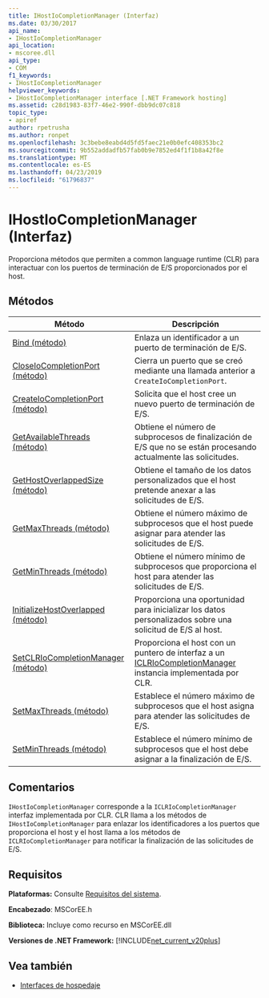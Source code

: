 ```yaml
---
title: IHostIoCompletionManager (Interfaz)
ms.date: 03/30/2017
api_name:
- IHostIoCompletionManager
api_location:
- mscoree.dll
api_type:
- COM
f1_keywords:
- IHostIoCompletionManager
helpviewer_keywords:
- IHostIoCompletionManager interface [.NET Framework hosting]
ms.assetid: c28d1983-83f7-46e2-990f-dbb9dc07c818
topic_type:
- apiref
author: rpetrusha
ms.author: ronpet
ms.openlocfilehash: 3c3bebe8eabd4d5fd5faec21e0b0efc408353bc2
ms.sourcegitcommit: 9b552addadfb57fab0b9e7852ed4f1f1b8a42f8e
ms.translationtype: MT
ms.contentlocale: es-ES
ms.lasthandoff: 04/23/2019
ms.locfileid: "61796837"
---
```

# <a name="ihostiocompletionmanager-interface"></a>IHostIoCompletionManager (Interfaz)
Proporciona métodos que permiten a common language runtime (CLR) para interactuar con los puertos de terminación de E/S proporcionados por el host.  
  
## <a name="methods"></a>Métodos  
  
|Método|Descripción|  
|------------|-----------------|  
|[Bind (método)](../../../../docs/framework/unmanaged-api/hosting/ihostiocompletionmanager-bind-method.md)|Enlaza un identificador a un puerto de terminación de E/S.|  
|[CloseIoCompletionPort (método)](../../../../docs/framework/unmanaged-api/hosting/ihostiocompletionmanager-closeiocompletionport-method.md)|Cierra un puerto que se creó mediante una llamada anterior a `CreateIoCompletionPort`.|  
|[CreateIoCompletionPort (método)](../../../../docs/framework/unmanaged-api/hosting/ihostiocompletionmanager-createiocompletionport-method.md)|Solicita que el host cree un nuevo puerto de terminación de E/S.|  
|[GetAvailableThreads (método)](../../../../docs/framework/unmanaged-api/hosting/ihostiocompletionmanager-getavailablethreads-method.md)|Obtiene el número de subprocesos de finalización de E/S que no se están procesando actualmente las solicitudes.|  
|[GetHostOverlappedSize (método)](../../../../docs/framework/unmanaged-api/hosting/ihostiocompletionmanager-gethostoverlappedsize-method.md)|Obtiene el tamaño de los datos personalizados que el host pretende anexar a las solicitudes de E/S.|  
|[GetMaxThreads (método)](../../../../docs/framework/unmanaged-api/hosting/ihostiocompletionmanager-getmaxthreads-method.md)|Obtiene el número máximo de subprocesos que el host puede asignar para atender las solicitudes de E/S.|  
|[GetMinThreads (método)](../../../../docs/framework/unmanaged-api/hosting/ihostiocompletionmanager-getminthreads-method.md)|Obtiene el número mínimo de subprocesos que proporciona el host para atender las solicitudes de E/S.|  
|[InitializeHostOverlapped (método)](../../../../docs/framework/unmanaged-api/hosting/ihostiocompletionmanager-initializehostoverlapped-method.md)|Proporciona una oportunidad para inicializar los datos personalizados sobre una solicitud de E/S al host.|  
|[SetCLRIoCompletionManager (método)](../../../../docs/framework/unmanaged-api/hosting/ihostiocompletionmanager-setclriocompletionmanager-method.md)|Proporciona el host con un puntero de interfaz a un [ICLRIoCompletionManager](../../../../docs/framework/unmanaged-api/hosting/iclriocompletionmanager-interface.md) instancia implementada por CLR.|  
|[SetMaxThreads (método)](../../../../docs/framework/unmanaged-api/hosting/ihostiocompletionmanager-setmaxthreads-method.md)|Establece el número máximo de subprocesos que el host asigna para atender las solicitudes de E/S.|  
|[SetMinThreads (método)](../../../../docs/framework/unmanaged-api/hosting/ihostiocompletionmanager-setminthreads-method.md)|Establece el número mínimo de subprocesos que el host debe asignar a la finalización de E/S.|  
  
## <a name="remarks"></a>Comentarios  
 `IHostIoCompletionManager` corresponde a la `ICLRIoCompletionManager` interfaz implementada por CLR. CLR llama a los métodos de `IHostIoCompletionManager` para enlazar los identificadores a los puertos que proporciona el host y el host llama a los métodos de `ICLRIoCompletionManager` para notificar la finalización de las solicitudes de E/S.  
  
## <a name="requirements"></a>Requisitos  
 **Plataformas:** Consulte [Requisitos del sistema](../../../../docs/framework/get-started/system-requirements.md).  
  
 **Encabezado**: MSCorEE.h  
  
 **Biblioteca:** Incluye como recurso en MSCorEE.dll  
  
 **Versiones de .NET Framework:** [!INCLUDE[net_current_v20plus](../../../../includes/net-current-v20plus-md.md)]  
  
## <a name="see-also"></a>Vea también

- [Interfaces de hospedaje](../../../../docs/framework/unmanaged-api/hosting/hosting-interfaces.md)
